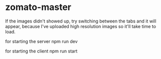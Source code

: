 # zomato-master

If the images didn't showed up, try switching between the tabs and it will appear, because I've uploaded high resolution images so it'll take time to load. 

for starting the server
npm run dev

for starting the client
npm run start
